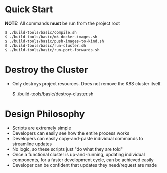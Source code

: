# Quick Start

**NOTE:** All commands **must** be run from the project root


    $ ./build-tools/basic/compile.sh
    $ ./build-tools/basic/mk-docker-images.sh
    $ ./build-tools/basic/push-images-to-kind.sh
    $ ./build-tools/basic/run-cluster.sh
    $ ./build-tools/basic/run-port-forwards.sh


# Destroy the Cluster

* Only destroys project resources.  Does not remove the K8S cluster itself.


    $ ./build-tools/basic/destroy-cluster.sh

# Design Philosophy

* Scripts are extremely simple
* Developers can easily see how the entire process works
* Developers can easily copy-and-paste individual commands to streamline updates
* No logic, so these scripts just "do what they are told"
* Once a functional cluster is up-and-running, updating individual components,
for a faster development cycle, can be achieved easily
* Developer can be confident that updates they need/request are made
